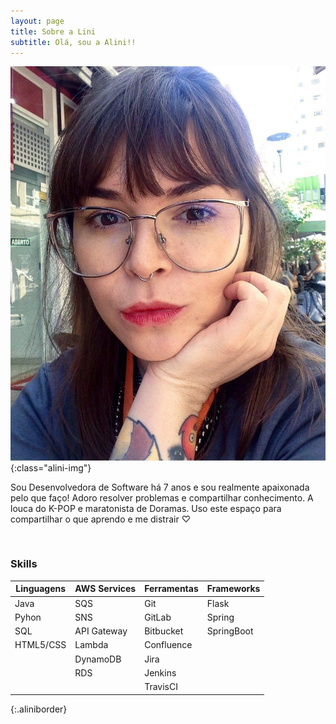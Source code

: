 ```yaml
---
layout: page
title: Sobre a Lini
subtitle: Olá, sou a Alini!!
---
```

![image-title-here](/assets/img/fotodaalini.jpg){:class="alini-img"}

Sou Desenvolvedora de Software há 7 anos e sou realmente apaixonada pelo que faço! Adoro resolver problemas e compartilhar conhecimento.
A louca do K-POP e maratonista de Doramas. Uso este espaço para compartilhar o que aprendo e me distrair ♡

<br>

### Skills
<div class="datatable-begin"></div>

Linguagens| AWS Services | Ferramentas | Frameworks
-------   | -------------| --------    | -----------
Java      |SQS           | Git         | Flask
Pyhon     |SNS           | GitLab      | Spring
SQL       |API Gateway   | Bitbucket   | SpringBoot
HTML5/CSS |Lambda        | Confluence  | 
          |DynamoDB      | Jira        |
          |RDS           | Jenkins     |
          |              | TravisCI    |
{:.aliniborder}
<div class="datatable-end"></div>
